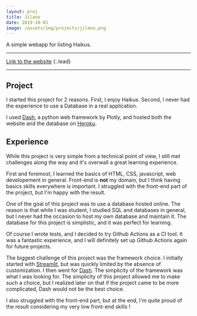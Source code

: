 ```yaml
---
layout: proj
title: Jilano
date: 2019-10-01
image: /assets/img/projects/jilano.png
---
```


A simple webapp for listing Haikus. 

---

[Link to the website](https://jilano.herokuapp.com/)
{:.lead}

---

## Project

I started this project for 2 reasons. First, I enjoy Haikus. Second, I never had the experience to use a Database in a real application.

I used [Dash](https://plot.ly/dash/), a python web framework by Plotly, and hosted both the website and the database on [Heroku](https://dashboard.heroku.com/login).

## Experience

While this project is very simple from a technical point of view, I still met challenges along the way and it's overwall a great learning experience.

First and foremost, I learned the basics of HTML, CSS, javascript, web developement in general. Front-end is **not** my domain, but I think having basics skills everywhere is important. I struggled with the front-end part of the project, but I'm happy with the result.  

One of the goal of this project was to use a database hosted online. The reason is that while I was student, I studied SQL and databases in general, but I never had the occasion to host my own database and maintain it. The database for this project is simplistic, and it was perfect for learning.

Of course I wrote tests, and I decided to try Github Actions as a CI tool. It was a fantastic experience, and I will definitely set up Github Actions again for future projects.

The biggest challenge of this project was the framework choice. I initially started with [Streamlit](https://streamlit.io/), but was quickly limited by the absence of customization. I then went for [Dash](https://plot.ly/dash/). The simplicity of the framework was what I was looking for. The simplicity of this project allowed me to make such a choice, but I realized later on that if the project came to be more complicated, Dash would not be the best choice.

I also struggled with the front-end part, but at the end, I'm quite proud of the result considering my very low front-end skills !
